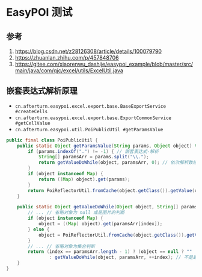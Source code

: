 # EasyPOI 测试

## 参考
1. https://blog.csdn.net/z28126308/article/details/100079790
2. https://zhuanlan.zhihu.com/p/457848706 
3. https://gitee.com/xiaorenwu_dashije/easypoi_example/blob/master/src/main/java/com/qjc/excel/utils/ExcelUtil.java

## 嵌套表达式解析原理
- `cn.afterturn.easypoi.excel.export.base.BaseExportService #createCells`
- `cn.afterturn.easypoi.excel.export.base.ExportCommonService #getCellValue`
- `cn.afterturn.easypoi.util.PoiPublicUtil #getParamsValue`
```java
public final class PoiPublicUtil {
    public static Object getParamsValue(String params, Object object) throws Exception {
        if (params.indexOf(".") != -1) { // 嵌套表达式-解析
            String[] paramsArr = params.split("\\.");
            return getValueDoWhile(object, paramsArr, 0); // 依次解析数组里的每个表达式
        }
        if (object instanceof Map) {
            return ((Map) object).get(params);
        }
        return PoiReflectorUtil.fromCache(object.getClass()).getValue(object, params);
    }

    public static Object getValueDoWhile(Object object, String[] paramsArr, int index) throws Exception {
        // ... // 省略对象为 null 或是图片的判断
        if (object instanceof Map) {
            object = ((Map) object).get(paramsArr[index]);
        } else {
            object = PoiReflectorUtil.fromCache(object.getClass()).getValue(object, paramsArr[index]);
        }
        // ... // 省略对象为集合判断
        return (index == paramsArr.length - 1) ? (object == null ? "" : object) // 最后一项则返回
                : getValueDoWhile(object, paramsArr, ++index); // 不是最后一项，依次递归解析
    }
}
```